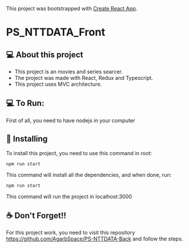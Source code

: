 This project was bootstrapped with [Create React App](https://github.com/facebook/create-react-app).

# PS_NTTDATA_Front

## :computer: About this project

- This project is an movies and series searcer.
- The project was made with React, Redux and Typescript.
- This project uses MVC architecture.

## 💻 To Run:

First of all, you need to have nodejs in your computer

## 🚀 Installing 

To install this project, you need to use this command in root:

```
npm run start
```

This command will install all the dependencies, and when done, run:

```
npm run start
```
This command will run the project in localhost:3000

## ☕ Don't Forget!!

For this project work, you need to visit this repository https://github.com/AgarbSpace/PS-NTTDATA-Back and follow the steps.
